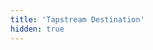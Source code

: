 ```yaml
---
title: 'Tapstream Destination'
hidden: true
---
```

<!-- LR Mar 2021 - commenting this out because it's weird to have it at the top of the otherwise blank doc
{% include content/react-dest.md only="ios"%} -->
